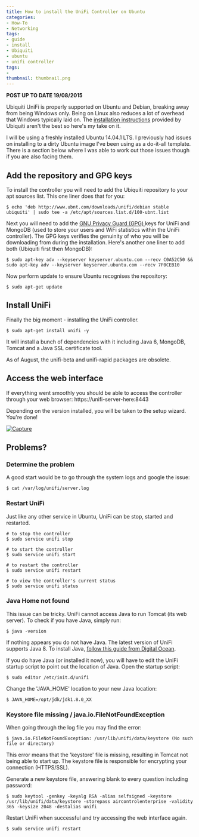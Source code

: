 ```yaml
---
title: How to install the UniFi Controller on Ubuntu
categories:
- How-To
- Networking
tags:
- guide
- install
- Ubiquiti
- ubuntu
- unifi controller
tags:
- 
thumbnail: thumbnail.png
---
```


**POST UP TO DATE 19/08/2015**

Ubiquiti UniFi is properly supported on Ubuntu and Debian, breaking away from being Windows only. Being on Linux also reduces a lot of overhead that Windows typically laid on. The [installation instructions](https://community.ubnt.com/t5/UniFi-Updates-Blog/UniFi-3-2-7-is-released/ba-p/1085473) provided by Ubiquiti aren't the best so here's my take on it.

<!-- more -->

I will be using a freshly installed Ubuntu 14.04.1 LTS. I previously had issues on installing to a dirty Ubuntu image I've been using as a do-it-all template. There is a section below where I was able to work out those issues though if you are also facing them.

## Add the repository and GPG keys

To install the controller you will need to add the Ubiquiti repository to your apt sources list. This one liner does that for you:

```terminal    
$ echo 'deb http://www.ubnt.com/downloads/unifi/debian stable ubiquiti' | sudo tee -a /etc/apt/sources.list.d/100-ubnt.list
```

Next you will need to add the [GNU Privacy Guard (GPG) ](http://en.wikipedia.org/wiki/GNU_Privacy_Guard)keys for UniFi and MongoDB (used to store your users and WiFi statistics within the UniFi controller). The GPG keys verifies the genuinity of who you will be downloading from during the installation. Here's another one liner to add both (Ubiquiti first then MongoDB):

```terminal      
$ sudo apt-key adv --keyserver keyserver.ubuntu.com --recv C0A52C50 && sudo apt-key adv --keyserver keyserver.ubuntu.com --recv 7F0CEB10
```

Now perform update to ensure Ubuntu recognises the repository:

```terminal      
$ sudo apt-get update
```

## Install UniFi

Finally the big moment - installing the UniFi controller.

```terminal      
$ sudo apt-get install unifi -y
```

It will install a bunch of dependencies with it including Java 6, MongoDB, Tomcat and a Java SSL certificate tool.

As of August, the unifi-beta and unifi-rapid packages are obsolete.

## Access the web interface

If everything went smoothly you should be able to access the controller through your web browser: https://unifi-server-here:8443

Depending on the version installed, you will be taken to the setup wizard. You're done!

[![Capture]({{page.images}}capture2.png)]({{page.images}}capture2.png)

## Problems?

### Determine the problem

A good start would be to go through the system logs and google the issue:

```terminal      
$ cat /var/log/unifi/server.log
```

### Restart UniFi

Just like any other service in Ubuntu, UniFi can be stop, started and restarted.

```terminal    
# to stop the controller
$ sudo service unifi stop

# to start the controller
$ sudo service unifi start

# to restart the controller
$ sudo service unifi restart

# to view the controller's current status
$ sudo service unifi status
```

### Java Home not found

This issue can be tricky. UniFi cannot access Java to run Tomcat (its web server). To check if you have Java, simply run:

```terminal       
$ java -version
```

If nothing appears you do not have Java. The latest version of UniFi supports Java 8. To install Java, [follow this guide from Digital Ocean](https://www.digitalocean.com/community/tutorials/how-to-manually-install-oracle-java-on-a-debian-or-ubuntu-vps).

If you do have Java (or installed it now), you will have to edit the UniFi startup script to point out the location of Java. Open the startup script:

```terminal    
$ sudo editor /etc/init.d/unifi
```

Change the 'JAVA_HOME' location to your new Java location:

```terminal       
$ JAVA_HOME=/opt/jdk/jdk1.8.0_XX
```

### Keystore file missing / java.io.FileNotFoundException

When going through the log file you may find the error:

```terminal    
$ java.io.FileNotFoundException: /usr/lib/unifi/data/keystore (No such file or directory)
```

This error means that the 'keystore' file is missing, resulting in Tomcat not being able to start up. The keystore file is responsible for encrypting your connection (HTTPS/SSL).

Generate a new keystore file, answering blank to every question including password:

```terminal    
$ sudo keytool -genkey -keyalg RSA -alias selfsigned -keystore /usr/lib/unifi/data/keystore -storepass aircontrolenterprise -validity 365 -keysize 2048 -destalias unifi
```

Restart UniFi when successful and try accessing the web interface again.

```terminal     
$ sudo service unifi restart
```
